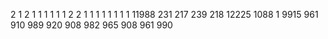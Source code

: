 2
1
2
1
1
1
1
1
1
2
2
1
1
1
1
1
1
1
1
11988
231
217
239
218
12225
1088
1
9915
961
910
989
920
908
982
965
908
961
990
